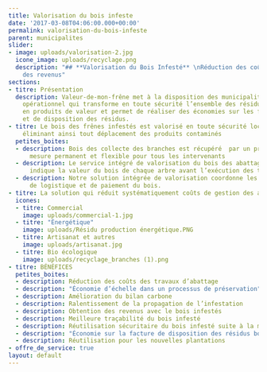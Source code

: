 ```yaml
---
title: Valorisation du bois infeste
date: '2017-03-08T04:06:00.000+00:00'
permalink: valorisation-du-bois-infeste
parent: municipalites
slider:
- image: uploads/valorisation-2.jpg
  icone_image: uploads/recyclage.png
  description: "## **Valorisation du Bois Infesté** \nRéduction des coûts et obtention
    des revenus"
sections:
- titre: Présentation
  description: Valeur-de-mon-frêne met à la disposition des municipalités son processus
    opérationnel qui transforme en toute sécurité l’ensemble des résidus de bois infesté
    en produits de valeur et permet de réaliser des économies sur les frais d’abattage
    et de disposition des résidus.
- titre: Le bois des frênes infestés est valorisé en toute sécurité localement et
    éliminant ainsi tout déplacement des produits contaminés
  petites_boites:
  - description: Bois des collecte des branches est récupéré  par un programme sur
      mesure permanent et flexible pour tous les intervenants
  - description: Le service intégré de valorisation du bois des abattages urbains
      indique la valeur du bois de chaque arbre avant l’exécution des travaux d’abattage.
  - description: Notre solution intégrée de valorisation coordonne les opérations
      de logistique et de paiement du bois.
- titre: La solution qui réduit systématiquement coûts de gestion des abattages
  icones:
  - titre: Commercial
    image: uploads/commercial-1.jpg
  - titre: "Énergétique"
    image: uploads/Résidu production énergétique.PNG
  - titre: Artisanat et autres
    image: uploads/artisanat.jpg
  - titre: Bio écologique
    image: uploads/recyclage_branches (1).png
- titre: BÉNÉFICES
  petites_boites:
  - description: Réduction des coûts des travaux d’abattage
  - description: "Économie d’échelle dans un processus de préservation"
  - description: Amélioration du bilan carbone
  - description: Ralentissement de la propagation de l’infestation
  - description: Obtention des revenus avec le bois infestés
  - description: Meilleure traçabilité du bois infesté
  - description: Réutilisation sécuritaire du bois infesté suite à la mise en valeur
  - description: "Économie sur la facture de disposition des résidus bois"
  - description: Réutilisation pour les nouvelles plantations
- offre_de_service: true
layout: default
---
```

